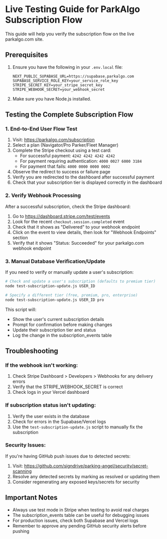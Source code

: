 # Live Testing Guide for ParkAlgo Subscription Flow

This guide will help you verify the subscription flow on the live parkalgo.com site.

## Prerequisites

1. Ensure you have the following in your `.env.local` file:
   ```
   NEXT_PUBLIC_SUPABASE_URL=https://supabase.parkalgo.com
   SUPABASE_SERVICE_ROLE_KEY=your_service_role_key
   STRIPE_SECRET_KEY=your_stripe_secret_key
   STRIPE_WEBHOOK_SECRET=your_webhook_secret
   ```

2. Make sure you have Node.js installed.

## Testing the Complete Subscription Flow

### 1. End-to-End User Flow Test

1. Visit: https://parkalgo.com/subscription
2. Select a plan (Navigator/Pro Parker/Fleet Manager)
3. Complete the Stripe checkout using a test card:
   - For successful payment: `4242 4242 4242 4242`
   - For payment requiring authentication: `4000 0027 6000 3184`
   - For payment that fails: `4000 0000 0000 0002`
4. Observe the redirect to success or failure page
5. Verify you are redirected to the dashboard after successful payment
6. Check that your subscription tier is displayed correctly in the dashboard

### 2. Verify Webhook Processing

After a successful subscription, check the Stripe dashboard:
1. Go to https://dashboard.stripe.com/test/events
2. Look for the recent `checkout.session.completed` event
3. Check that it shows as "Delivered" to your webhook endpoint
4. Click on the event to view details, then look for "Webhook Endpoints" section
5. Verify that it shows "Status: Succeeded" for your parkalgo.com webhook endpoint

### 3. Manual Database Verification/Update

If you need to verify or manually update a user's subscription:

```bash
# Check and update a user's subscription (defaults to premium tier)
node test-subscription-update.js USER_ID

# Specify a different tier (free, premium, pro, enterprise)
node test-subscription-update.js USER_ID pro
```

This script will:
- Show the user's current subscription details
- Prompt for confirmation before making changes
- Update their subscription tier and status
- Log the change in the subscription_events table

## Troubleshooting

### If the webhook isn't working:

1. Check Stripe Dashboard > Developers > Webhooks for any delivery errors
2. Verify that the STRIPE_WEBHOOK_SECRET is correct
3. Check logs in your Vercel dashboard

### If subscription status isn't updating:

1. Verify the user exists in the database
2. Check for errors in the Supabase/Vercel logs
3. Use the `test-subscription-update.js` script to manually fix the subscription

### Security Issues:

If you're having GitHub push issues due to detected secrets:
1. Visit: https://github.com/signdrive/parking-angel/security/secret-scanning
2. Resolve any detected secrets by marking as resolved or updating them
3. Consider regenerating any exposed keys/secrets for security

## Important Notes

- Always use test mode in Stripe when testing to avoid real charges
- The subscription_events table can be useful for debugging issues
- For production issues, check both Supabase and Vercel logs
- Remember to approve any pending GitHub security alerts before pushing
